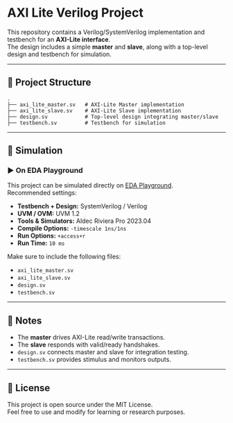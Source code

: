 # AXI Lite Verilog Project

This repository contains a Verilog/SystemVerilog implementation and testbench for an **AXI-Lite interface**.  
The design includes a simple **master** and **slave**, along with a top-level design and testbench for simulation.

---

## 📂 Project Structure

```
.
├── axi_lite_master.sv   # AXI-Lite Master implementation
├── axi_lite_slave.sv    # AXI-Lite Slave implementation
├── design.sv            # Top-level design integrating master/slave
├── testbench.sv         # Testbench for simulation
```

---

## 🚀 Simulation

### ▶️ On EDA Playground
This project can be simulated directly on [EDA Playground](https://www.edaplayground.com/).  
Recommended settings:
- **Testbench + Design:** SystemVerilog / Verilog
- **UVM / OVM:** UVM 1.2
- **Tools & Simulators:** Aldec Riviera Pro 2023.04
- **Compile Options:** `-timescale 1ns/1ns`
- **Run Options:** `+access+r`
- **Run Time:** `10 ms`

Make sure to include the following files:
- `axi_lite_master.sv`
- `axi_lite_slave.sv`
- `design.sv`
- `testbench.sv`

---


## 📝 Notes
- The **master** drives AXI-Lite read/write transactions.  
- The **slave** responds with valid/ready handshakes.  
- `design.sv` connects master and slave for integration testing.  
- `testbench.sv` provides stimulus and monitors outputs.

---

## 📜 License
This project is open source under the MIT License.  
Feel free to use and modify for learning or research purposes.
